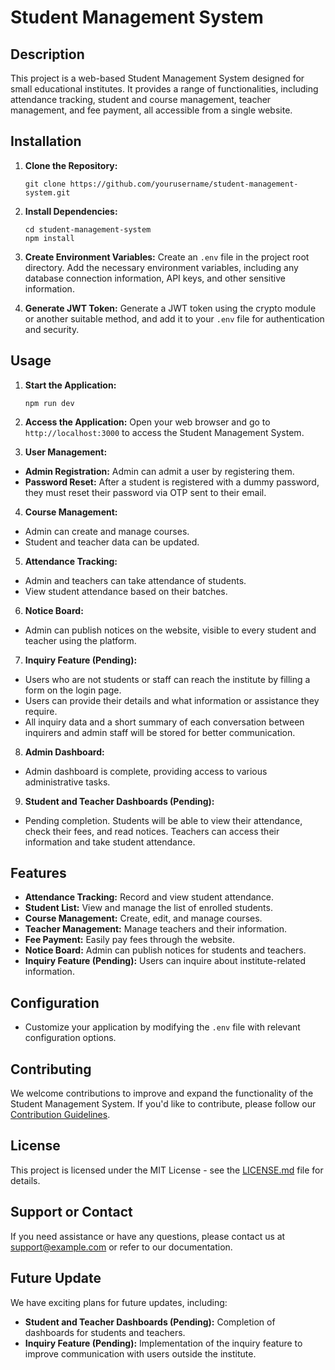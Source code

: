 # Student Management System

## Description

This project is a web-based Student Management System designed for small educational institutes. It provides a range of functionalities, including attendance tracking, student and course management, teacher management, and fee payment, all accessible from a single website.

## Installation

1. **Clone the Repository:**
   ```
   git clone https://github.com/yourusername/student-management-system.git
2. **Install Dependencies:**
   ```
   cd student-management-system
   npm install
3. **Create Environment Variables:**
Create an `.env` file in the project root directory. Add the necessary environment variables, including any database connection information, API keys, and other sensitive information.

4. **Generate JWT Token:**
Generate a JWT token using the crypto module or another suitable method, and add it to your `.env` file for authentication and security.

## Usage

1. **Start the Application:**
   ```
   npm run dev
2. **Access the Application:**
Open your web browser and go to `http://localhost:3000` to access the Student Management System.

3. **User Management:**
- **Admin Registration:** Admin can admit a user by registering them.
- **Password Reset:** After a student is registered with a dummy password, they must reset their password via OTP sent to their email.

4. **Course Management:**
- Admin can create and manage courses.
- Student and teacher data can be updated.

5. **Attendance Tracking:**
- Admin and teachers can take attendance of students.
- View student attendance based on their batches.

6. **Notice Board:**
- Admin can publish notices on the website, visible to every student and teacher using the platform.

7. **Inquiry Feature (Pending):**
- Users who are not students or staff can reach the institute by filling a form on the login page.
- Users can provide their details and what information or assistance they require.
- All inquiry data and a short summary of each conversation between inquirers and admin staff will be stored for better communication.

8. **Admin Dashboard:**
- Admin dashboard is complete, providing access to various administrative tasks.

9. **Student and Teacher Dashboards (Pending):**
- Pending completion. Students will be able to view their attendance, check their fees, and read notices. Teachers can access their information and take student attendance.

## Features

- **Attendance Tracking:** Record and view student attendance.
- **Student List:** View and manage the list of enrolled students.
- **Course Management:** Create, edit, and manage courses.
- **Teacher Management:** Manage teachers and their information.
- **Fee Payment:** Easily pay fees through the website.
- **Notice Board:** Admin can publish notices for students and teachers.
- **Inquiry Feature (Pending):** Users can inquire about institute-related information.

## Configuration

- Customize your application by modifying the `.env` file with relevant configuration options.

## Contributing

We welcome contributions to improve and expand the functionality of the Student Management System. If you'd like to contribute, please follow our [Contribution Guidelines](CONTRIBUTING.md).

## License

This project is licensed under the MIT License - see the [LICENSE.md](LICENSE.md) file for details.

## Support or Contact

If you need assistance or have any questions, please contact us at support@example.com or refer to our documentation.

## Future Update

We have exciting plans for future updates, including:

- **Student and Teacher Dashboards (Pending):** Completion of dashboards for students and teachers.
- **Inquiry Feature (Pending):** Implementation of the inquiry feature to improve communication with users outside the institute.


